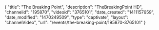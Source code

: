 {
    "title": "The Breaking Point",
    "description": "TheBreakingPoint HD",
    "channelid": "195870",
    "videoid": "3765101",
    "date_created": "1411157659",
    "date_modified": "1470249509",
    "type": "captivate",
    "layout": "channelVideo",
    "url": "\/events\/the-breaking-point\/195870-3765101"
}